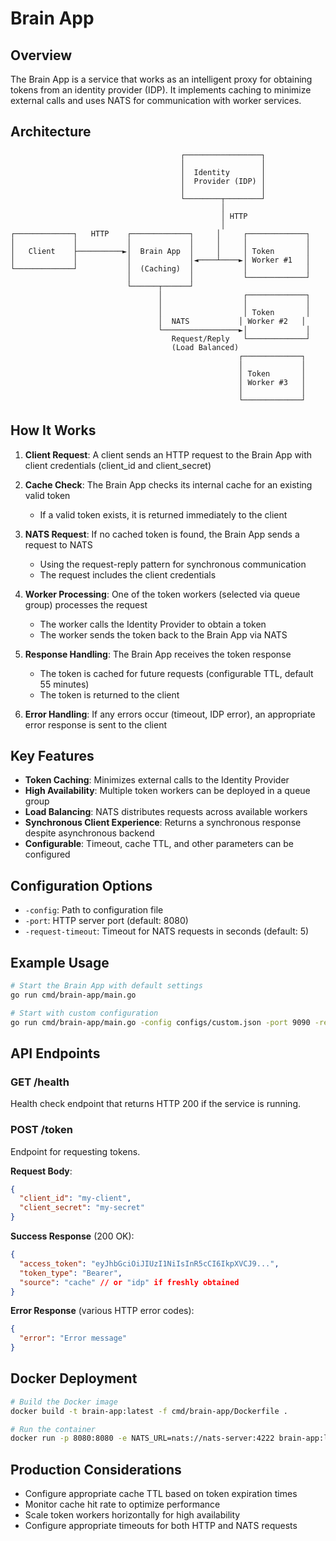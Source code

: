 # Brain App

## Overview

The Brain App is a service that works as an intelligent proxy for obtaining tokens from an identity provider (IDP). It implements caching to minimize external calls and uses NATS for communication with worker services.

## Architecture

```
                                      ┌─────────────────┐
                                      │                 │
                                      │  Identity       │
                                      │  Provider (IDP) │
                                      │                 │
                                      └────────┬────────┘
                                               │
                                               │ HTTP
                                               │
┌─────────────┐   HTTP    ┌─────────────┐     │     ┌─────────────┐
│             │           │             │     │     │             │
│   Client    ├──────────►│  Brain App  │     │     │ Token       │
│             │           │             │◄────┴────►│ Worker #1   │
└─────────────┘           │  (Caching)  │           │             │
                          │             │           └─────────────┘
                          └──────┬──────┘
                                 │                  ┌─────────────┐
                                 │                  │             │
                                 │                  │ Token       │
                                 │  NATS           │ Worker #2   │
                                 └─────────────────►│             │
                                    Request/Reply   └─────────────┘
                                    (Load Balanced)
                                                   ┌─────────────┐
                                                   │             │
                                                   │ Token       │
                                                   │ Worker #3   │
                                                   │             │
                                                   └─────────────┘
```

## How It Works

1. **Client Request**: A client sends an HTTP request to the Brain App with client credentials (client_id and client_secret)

2. **Cache Check**: The Brain App checks its internal cache for an existing valid token
   - If a valid token exists, it is returned immediately to the client

3. **NATS Request**: If no cached token is found, the Brain App sends a request to NATS
   - Using the request-reply pattern for synchronous communication
   - The request includes the client credentials

4. **Worker Processing**: One of the token workers (selected via queue group) processes the request
   - The worker calls the Identity Provider to obtain a token
   - The worker sends the token back to the Brain App via NATS

5. **Response Handling**: The Brain App receives the token response
   - The token is cached for future requests (configurable TTL, default 55 minutes)
   - The token is returned to the client

6. **Error Handling**: If any errors occur (timeout, IDP error), an appropriate error response is sent to the client

## Key Features

- **Token Caching**: Minimizes external calls to the Identity Provider
- **High Availability**: Multiple token workers can be deployed in a queue group
- **Load Balancing**: NATS distributes requests across available workers
- **Synchronous Client Experience**: Returns a synchronous response despite asynchronous backend
- **Configurable**: Timeout, cache TTL, and other parameters can be configured

## Configuration Options

- `-config`: Path to configuration file
- `-port`: HTTP server port (default: 8080)
- `-request-timeout`: Timeout for NATS requests in seconds (default: 5)

## Example Usage

```bash
# Start the Brain App with default settings
go run cmd/brain-app/main.go

# Start with custom configuration
go run cmd/brain-app/main.go -config configs/custom.json -port 9090 -request-timeout 10
```

## API Endpoints

### GET /health

Health check endpoint that returns HTTP 200 if the service is running.

### POST /token

Endpoint for requesting tokens.

**Request Body**:
```json
{
  "client_id": "my-client",
  "client_secret": "my-secret"
}
```

**Success Response** (200 OK):
```json
{
  "access_token": "eyJhbGciOiJIUzI1NiIsInR5cCI6IkpXVCJ9...",
  "token_type": "Bearer",
  "source": "cache" // or "idp" if freshly obtained
}
```

**Error Response** (various HTTP error codes):
```json
{
  "error": "Error message"
}
```

## Docker Deployment

```bash
# Build the Docker image
docker build -t brain-app:latest -f cmd/brain-app/Dockerfile .

# Run the container
docker run -p 8080:8080 -e NATS_URL=nats://nats-server:4222 brain-app:latest
```

## Production Considerations

- Configure appropriate cache TTL based on token expiration times
- Monitor cache hit rate to optimize performance
- Scale token workers horizontally for high availability
- Configure appropriate timeouts for both HTTP and NATS requests
